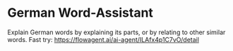 # German Word-Assistant
Explain German words by explaining its parts, or by relating to other similar words. 
Fast try: https://flowagent.ai/ai-agent/ILAfx4p1C7vO/detail
